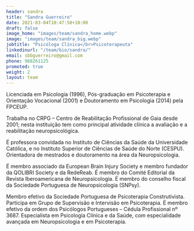 ```yaml
---
header: sandra
title: "Sandra Guerreiro"
date: 2021-03-04T10:47:58+10:00
draft: false
image_home: "images/team/sandra_home.webp"
image: "images/team/sandra_big.webp"
jobtitle: "Psicóloga Clínica</br>Psicoterapeuta"
linkedinurl: "/team/bio/sandra/"
email: sbbguerreiro@gmail.com
phone: 968261125
promoted: true
weight: 2
layout: team
---
```


Licenciada em Psicologia (1996), Pós-graduação em Psicoterapia e Orientação Vocacional (2001) e Doutoramento em Psicologia (2014) pela FPCEUP.

Trabalha no CRPG – Centro de Reabilitação Profissional de Gaia desde 2001; nesta instituição tem como principal atividade clínica a avaliação e a reabilitação neuropsicológica.

É professora convidada no Instituto de Ciências da Saúde da Universidade Católica, e no Instituto Superior de Ciências de Saúde do Norte (CESPU). Orientadora de mestrados e doutoramento na área da Neuropsicologia.

É membro associado da European Brain Injury Society e membro fundador da QOLIBRI Society e da RedeReab. É membro do Comité Editorial da Revista Iberoamericana de Neuropsicologia. É membro do conselho fiscal da Sociedade Portuguesa de Neuropsicologia (SNPsy).

Membro efetivo da Sociedade Portuguesa de Psicoterapia Construtivista. Participa em Grupo de Supervisão e Intervisão em Psicoterapia. É membro efetivo da ordem dos Psicólogos Portugueses – Cédula Profissional nº 3687. Especialista em Psicologia Clínica e da Saúde, com especialidade avançada em Neuropsicologia e em Psicoterapia.
